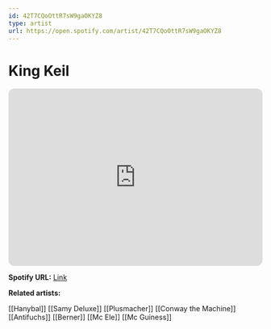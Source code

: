 ```yaml
---
id: 42T7CQoOttR7sW9gaOKYZ8
type: artist
url: https://open.spotify.com/artist/42T7CQoOttR7sW9gaOKYZ8
---
```

# King Keil

<iframe style="border-radius:12px" src="https://open.spotify.com/embed/artist/42T7CQoOttR7sW9gaOKYZ8" width="100%" height="352" frameBorder="0" allowfullscreen="" allow="autoplay; clipboard-write; encrypted-media; fullscreen; picture-in-picture" loading="lazy"></iframe>

**Spotify URL:** [Link](https://open.spotify.com/artist/42T7CQoOttR7sW9gaOKYZ8)

**Related artists:**

[[Hanybal]]
[[Samy Deluxe]]
[[Plusmacher]]
[[Conway the Machine]]
[[Antifuchs]]
[[Berner]]
[[Mc Ele]]
[[Mc Guiness]]
